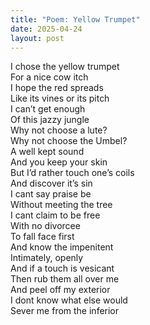 ```yaml
---
title: "Poem: Yellow Trumpet"
date: 2025-04-24
layout: post
---
```


I chose the yellow trumpet \
For a nice cow itch \
I hope the red spreads \
Like its vines or its pitch \
I can’t get enough \
Of this jazzy jungle \
Why not choose a lute? \
Why not choose the Umbel? \
A well kept sound \
And you keep your skin \
But I’d rather touch one’s coils \
And discover it’s sin \
I cant say praise be \
Without meeting the tree \
I cant claim to be free \
With no divorcee \
To fall face first \
And know the impenitent \
Intimately, openly \
And if a touch is vesicant \
Then rub them all over me \
And peel off my exterior \
I dont know what else would \
Sever me from the inferior

